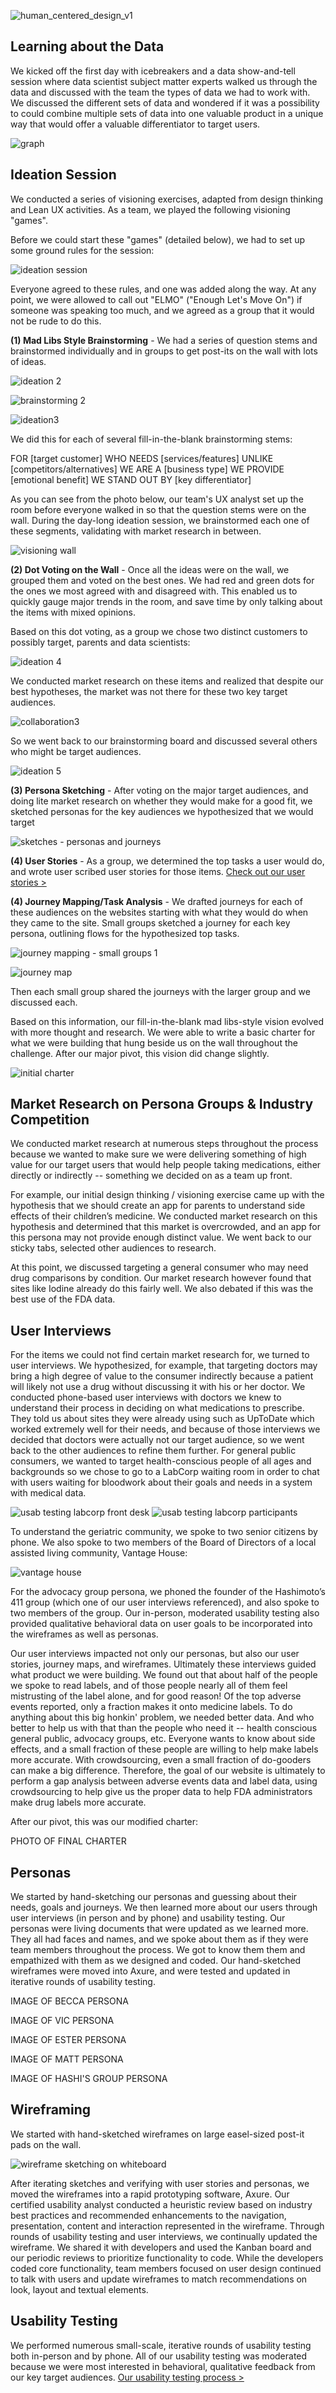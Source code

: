 ![human_centered_design_v1](https://cloud.githubusercontent.com/assets/12210910/8392525/11940b48-1cb3-11e5-8fe7-3f79af83f7c9.png)

## Learning about the Data
We kicked off the first day with icebreakers and a data show-and-tell session where data scientist subject matter experts walked us through the data and discussed with the team the types of data we had to work with. We discussed the different sets of data and wondered if it was a possibility to could combine multiple sets of data into one valuable product in a unique way that would offer a valuable differentiator to target users. 

![graph](https://cloud.githubusercontent.com/assets/13038047/8505206/dfd97a8e-21ad-11e5-9f78-3177b87dc6f9.JPG)

## Ideation Session
We conducted a series of visioning exercises, adapted from design thinking and Lean UX activities. As a team, we played the following visioning "games".

Before we could start these "games" (detailed below), we had to set up some ground rules for the session:

![ideation session](https://cloud.githubusercontent.com/assets/12210285/8508147/a4b4bf2e-2232-11e5-81b8-6aaf4450fef3.JPG)


Everyone agreed to these rules, and one was added along the way. At any point, we were allowed to call out "ELMO" ("Enough Let's Move On") if someone was speaking too much, and we agreed as a group that it would not be rude to do this. 

**(1) Mad Libs Style Brainstorming** - We had a series of question stems and brainstormed individually and in groups to get post-its on the wall with lots of ideas. 

![ideation 2](https://cloud.githubusercontent.com/assets/12210285/8508149/a4b7c7b4-2232-11e5-892a-9c81726556f4.JPG)

![brainstorming 2](https://cloud.githubusercontent.com/assets/13038047/8505233/8b0afde2-21ae-11e5-866c-7f7d9f037f03.JPG)

![ideation3](https://cloud.githubusercontent.com/assets/12210285/8508146/a4b312e6-2232-11e5-883a-7611804028cb.JPG)

We did this for each of several fill-in-the-blank brainstorming stems:

FOR [target customer]
WHO NEEDS [services/features]
UNLIKE [competitors/alternatives]
WE ARE A [business type]
WE PROVIDE [emotional benefit]
WE STAND OUT BY [key differentiator]

As you can see from the photo below, our team's UX analyst set up the room before everyone walked in so that the question stems were on the wall. During the day-long ideation session, we brainstormed each one of these segments, validating with market research in between.

![visioning wall](https://cloud.githubusercontent.com/assets/13038047/8505271/8c43fcda-21af-11e5-9e4d-dfd8700bfbcf.JPG)

**(2) Dot Voting on the Wall** - Once all the ideas were on the wall, we grouped them and voted on the best ones. We had red and green dots for the ones we most agreed with and disagreed with. This enabled us to quickly gauge major trends in the room, and save time by only talking about the items with mixed opinions.  

Based on this dot voting, as a group we chose two distinct customers to possibly target, parents and data scientists:

![ideation 4](https://cloud.githubusercontent.com/assets/12210285/8508145/a4b28088-2232-11e5-9233-1de82a6c7007.JPG)

We conducted market research on these items and realized that despite our best hypotheses, the market was not there for these two key target audiences.

![collaboration3](https://cloud.githubusercontent.com/assets/13038047/8505255/0c397b50-21af-11e5-9968-a7823556772f.JPG) 

So we went back to our brainstorming board and discussed several others who might be target audiences.

![ideation 5](https://cloud.githubusercontent.com/assets/12210285/8508148/a4b49e2c-2232-11e5-8fa6-949ab24a3013.JPG)

**(3) Persona Sketching** - After voting on the major target audiences, and doing lite market research on whether they would make for a good fit, we sketched personas for the key audiences we hypothesized that we would target

![sketches - personas and journeys](https://cloud.githubusercontent.com/assets/13038047/8505327/d15cd764-21b0-11e5-8888-719859e45a1c.JPG)

**(4) User Stories** - As a group, we determined the top tasks a user would do, and wrote user scribed user stories for those items. [Check out our user stories >](https://github.com/booz-allen-agile-delivery/ads-final/wiki/User-Stories)

**(4) Journey Mapping/Task Analysis** - We drafted journeys for each of these audiences on the websites starting with what they would do when they came to the site. Small groups sketched a journey for each key persona, outlining flows for the hypothesized top tasks. 

![journey mapping - small groups 1](https://cloud.githubusercontent.com/assets/13038047/8505343/260e22f4-21b1-11e5-9f6c-f9cd75b9bae2.JPG)

![journey map](https://cloud.githubusercontent.com/assets/12210285/8508144/a4b15794-2232-11e5-88b2-a32364c3bfe7.JPG)

Then each small group shared the journeys with the larger group and we discussed each.


Based on this information, our fill-in-the-blank mad libs-style vision evolved with more thought and research. We were able to write a basic charter for what we were building that hung beside us on the wall throughout the challenge. After our major pivot, this vision did change slightly.

![initial charter](https://cloud.githubusercontent.com/assets/13038047/8505356/6417b394-21b1-11e5-843a-4b5dff61cd3e.JPG)

## Market Research on Persona Groups & Industry Competition 
We conducted market research at numerous steps throughout the process because we wanted to make sure we were delivering something of high value for our target users that would help people taking medications, either directly or indirectly -- something we decided on as a team up front.

For example, our initial design thinking / visioning exercise came up with the hypothesis that we should create an app for parents to understand side effects of their children’s medicine. We conducted market research on this hypothesis and determined that this market is overcrowded, and an app for this persona may not provide enough distinct value. We went back to our sticky tabs, selected other audiences to research. 

At this point, we discussed targeting a general consumer who may need drug comparisons by condition. Our market research however found that sites like Iodine already do this fairly well. We also debated if this was the best use of the FDA data.

## User Interviews
For the items we could not find certain market research for, we turned to user interviews. We hypothesized, for example, that targeting doctors may bring a high degree of value to the consumer indirectly because a patient will likely not use a drug without discussing it with his or her doctor.  We conducted phone-based user interviews with doctors we knew to understand their process in deciding on what medications to prescribe.  They told us about sites they were already using such as UpToDate which worked extremely well for their needs, and because of those interviews we decided that doctors were actually not our target audience, so we went back to the other audiences to refine them further. For general public consumers, we wanted to target health-conscious people of all ages and backgrounds so we chose to go to a LabCorp waiting room in order to chat with users waiting for bloodwork about their goals and needs in a system with medical data. 

![usab testing labcorp front desk](https://cloud.githubusercontent.com/assets/13038047/8505393/fbc73c6e-21b1-11e5-9c84-61767058d0bc.jpg)
![usab testing labcorp participants](https://cloud.githubusercontent.com/assets/13038047/8505394/fbd0f632-21b1-11e5-9089-dd816cc66fe7.jpg)

To understand the geriatric community, we spoke to two senior citizens by phone. We also spoke to two members of the Board of Directors of a local assisted living community, Vantage House: 

![vantage house](https://cloud.githubusercontent.com/assets/13038047/8505405/7ac43ca6-21b2-11e5-835c-a2ff2307e5f5.jpg)

For the advocacy group persona, we phoned the founder of the Hashimoto’s 411 group (which one of our user interviews referenced), and also spoke to two members of the group. Our in-person, moderated usability testing also provided qualitative behavioral data on user goals to be incorporated into the wireframes as well as personas. 

Our user interviews impacted not only our personas, but also our user stories, journey maps, and wireframes. Ultimately these interviews guided what product we were building. We found out that about half of the people we spoke to read labels, and of those people nearly all of them feel mistrusting of the label alone, and for good reason!  Of the top adverse events reported, only a fraction makes it onto medicine labels. To do anything about this big honkin' problem, we needed better data.  And who better to help us with that than the people who need it -- health conscious general public, advocacy groups, etc. Everyone wants to know about side effects, and a small fraction of these people are willing to help make labels more accurate. With crowdsourcing, even a small fraction of do-gooders can make a big difference. Therefore, the goal of our website is ultimately to perform a gap analysis between adverse events data and label data, using crowdsourcing to help give us the proper data to help FDA administrators make drug labels more accurate. 

After our pivot, this was our modified charter:

PHOTO OF FINAL CHARTER

## Personas
We started by hand-sketching our personas and guessing about their needs, goals and journeys. We then learned more about our users through user interviews (in person and by phone) and usability testing. Our personas were living documents that were updated as we learned more. They all had faces and names, and we spoke about them as if they were team members throughout the process. We got to know them them and empathized with them as we designed and coded. Our hand-sketched wireframes were moved into Axure, and were tested and updated in iterative rounds of usability testing.

IMAGE OF BECCA PERSONA

IMAGE OF VIC PERSONA

IMAGE OF ESTER PERSONA

IMAGE OF MATT PERSONA

IMAGE OF HASHI'S GROUP PERSONA

## Wireframing
We started with hand-sketched wireframes on large easel-sized post-it pads on the wall.  

![wireframe sketching on whiteboard](https://cloud.githubusercontent.com/assets/13038047/8505414/ca549d24-21b2-11e5-8f31-c2ff64edec85.jpg)

After iterating sketches and verifying with user stories and personas, we moved the wireframes into a rapid prototyping software, Axure. Our certified usability analyst conducted a heuristic review based on industry best practices and recommended enhancements to the navigation, presentation, content and interaction represented in the wireframe. Through rounds of usability testing and user interviews, we continually updated the wireframe. We shared it with developers and used the Kanban board and our periodic reviews to prioritize functionality to code. While the developers coded core functionality, team members focused on user design continued to talk with users and update wireframes to match recommendations on look, layout and textual elements. 

## Usability Testing
We performed numerous small-scale, iterative rounds of usability testing both in-person and by phone. All of our usability testing was moderated because we were most interested in behavioral, qualitative feedback from our key target audiences. [Our usability testing process >](https://github.com/booz-allen-agile-delivery/ads-final/wiki/Usability-Testing)
